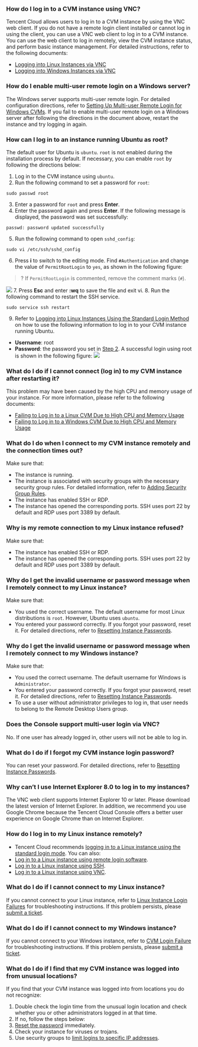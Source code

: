 ### How do I log in to a CVM instance using VNC?

Tencent Cloud allows users to log in to a CVM instance by using the VNC web client. If you do not have a remote login client installed or cannot log in using the client, you can use a VNC web client to log in to a CVM instance. You can use the web client to log in remotely, view the CVM instance status, and perform basic instance management. For detailed instructions, refer to the following documents:
- [Logging into Linux Instances via VNC](https://intl.cloud.tencent.com/document/product/213/32494)
- [Logging into Windows Instances via VNC](https://intl.cloud.tencent.com/document/product/213/32496)

### How do I enable multi-user remote login on a Windows server?

The Windows server supports multi-user remote login. For detailed configuration directions, refer to [Setting Up Multi-user Remote Login for Windows CVMs](https://intl.cloud.tencent.com/document/product/213/32497).
If you fail to enable multi-user remote login on a Windows server after following the directions in the document above, restart the instance and try logging in again.

### How can I log in to an instance running Ubuntu as root?

The default user for Ubuntu is `ubuntu`. `root` is not enabled during the installation process by default. If necessary, you can enable `root` by following the directions below:
1. Log in to the CVM instance using `ubuntu`.
2. <span id="Step2"></span>Run the following command to set a password for `root`:
```
sudo passwd root
```
3. Enter a password for `root` and press **Enter**.
4. Enter the password again and press **Enter**.
If the following message is displayed, the password was set successfully:
```
passwd: password updated successfully
```
5. Run the following command to open `sshd_config`:
```
sudo vi /etc/ssh/sshd_config 
```
6. Press **i** to switch to the editing mode. Find `#Authentication` and change the value of `PermitRootLogin` to `yes`, as shown in the following figure:
>? If `PermitRootLogin` is commented, remove the comment marks (`#`).
> 
![](https://main.qcloudimg.com/raw/359242f7e5df666d43459fe74abce72a.png)
7. Press **Esc** and enter **:wq** to save the file and exit vi.
8. Run the following command to restart the SSH service.
```
sudo service ssh restart
```
9. Refer to [Logging into Linux Instances Using the Standard Login Method](https://intl.cloud.tencent.com/document/product/213/5436) on how to use the following information to log in to your CVM instance running Ubuntu.
 - **Username**: root
 - **Password**: the password you set in [Step 2](#Step2).
 A successful login using root is shown in the following figure:
![](https://main.qcloudimg.com/raw/a8a6ec3e2499e08d051c9ee11fdcd85e.png)

### What do I do if I cannot connect (log in) to my CVM instance after restarting it?

This problem may have been caused by the high CPU and memory usage of your instance. For more information, please refer to the following documents:
- [Failing to Log in to a Linux CVM Due to High CPU and Memory Usage](https://intl.cloud.tencent.com/document/product/213/32387)
- [Failing to Log in to a Windows CVM Due to High CPU and Memory Usage](https://intl.cloud.tencent.com/document/product/213/32405)

### What do I do when I connect to my CVM instance remotely and the connection times out?
Make sure that:
- The instance is running.
- The instance is associated with security groups with the necessary security group rules. For detailed information, refer to [Adding Security Group Rules](https://intl.cloud.tencent.com/document/product/213/34272).
- The instance has enabled SSH or RDP.
- The instance has opened the corresponding ports. SSH uses port 22 by default and RDP uses port 3389 by default.

### Why is my remote connection to my Linux instance refused?
Make sure that:
- The instance has enabled SSH or RDP.
- The instance has opened the corresponding ports. SSH uses port 22 by default and RDP uses port 3389 by default.

### Why do I get the invalid username or password message when I remotely connect to my Linux instance?
Make sure that:
- You used the correct username. The default username for most Linux distributions is `root`. However, Ubuntu uses `ubuntu`.
- You entered your password correctly. If you forgot your password, reset it. For detailed directions, refer to [Resetting Instance Passwords](https://intl.cloud.tencent.com/document/product/213/16566).

### Why do I get the invalid username or password message when I remotely connect to my Windows instance?
Make sure that:
- You used the correct username. The default username for Windows is `Administrator`.
- You entered your password correctly. If you forgot your password, reset it. For detailed directions, refer to [Resetting Instance Passwords](https://intl.cloud.tencent.com/document/product/213/16566).
- To use a user without administrator privileges to log in, that user needs to belong to the Remote Desktop Users group.

### Does the Console support multi-user login via VNC?
No. If one user has already logged in, other users will not be able to log in.

### What do I do if I forgot my CVM instance login password?
You can reset your password. For detailed directions, refer to [Resetting Instance Passwords](https://intl.cloud.tencent.com/document/product/213/16566).

### Why can’t I use Internet Explorer 8.0 to log in to my instances?
The VNC web client supports Internet Explorer 10 or later. Please download the latest version of Internet Explorer.
In addition, we recommend you use Google Chrome because the Tencent Cloud Console offers a better user experience on Google Chrome than on Internet Explorer.

### How do I log in to my Linux instance remotely?
- Tencent Cloud recommends [logging in to a Linux instance using the standard login mode](https://intl.cloud.tencent.com/document/product/213/5436). You can also:
- [Log in to a Linux instance using remote login software](https://intl.cloud.tencent.com/document/product/213/32502).
- [Log in to a Linux instance using SSH](https://intl.cloud.tencent.com/document/product/213/32501).
- [Log in to a Linux instance using VNC](https://intl.cloud.tencent.com/document/product/213/32494).

### What do I do if I cannot connect to my Linux instance?
If you cannot connect to your Linux instance, refer to [Linux Instance Login Failures](https://intl.cloud.tencent.com/document/product/213/32500) for troubleshooting instructions.
If this problem persists, please [submit a ticket](https://console.cloud.tencent.com/workorder/category?level1_id=6&level2_id=7&source=0&data_title=%E4%BA%91%E6%9C%8D%E5%8A%A1%E5%99%A8CVM&step=1).

### What do I do if I cannot connect to my Windows instance?
If you cannot connect to your Windows instance, refer to [CVM Login Failure](https://intl.cloud.tencent.com/document/product/213/10339) for troubleshooting instructions.
If this problem persists, please [submit a ticket](https://console.cloud.tencent.com/workorder/category?level1_id=6&level2_id=7&source=0&data_title=%E4%BA%91%E6%9C%8D%E5%8A%A1%E5%99%A8CVM&step=1).

### What do I do if I find that my CVM instance was logged into from unusual locations?
If you find that your CVM instance was logged into from locations you do not recognize:
1. Double check the login time from the unusual login location and check whether you or other administrators logged in at that time.
2. If no, follow the steps below:
 1. [Reset the password](https://intl.cloud.tencent.com/document/product/213/16566) immediately.
 2. Check your instance for viruses or trojans.
 3. Use security groups to [limit logins to specific IP addresses](https://intl.cloud.tencent.com/document/product/213/32369).



